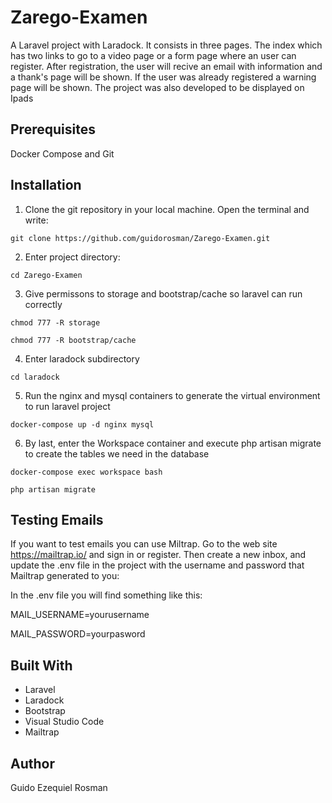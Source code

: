 # Zarego-Examen
A Laravel project with Laradock. It consists in three pages. The index which has two links to go to a video page or a form page where an user can register. After registration, the user will recive an email with information and a thank's page will be shown. If the user was already registered a warning page will be shown. The project was also developed to be displayed on Ipads

## Prerequisites

Docker Compose and Git

## Installation

1. Clone the git repository in your local machine. Open the terminal and write:

```
git clone https://github.com/guidorosman/Zarego-Examen.git
```

2. Enter project directory:

```
cd Zarego-Examen
```

3. Give permissons to storage and bootstrap/cache so laravel can run correctly


```
chmod 777 -R storage
```

```
chmod 777 -R bootstrap/cache
```

4. Enter laradock subdirectory

```
cd laradock
```

5. Run the nginx and mysql containers to generate the virtual environment to run laravel project

```
docker-compose up -d nginx mysql
```

6. By last, enter the Workspace container and execute php artisan migrate to create the tables we need in the database

```
docker-compose exec workspace bash
```

```
php artisan migrate
```

## Testing Emails

If you want to test emails you can use Miltrap. Go to the web site <https://mailtrap.io/> and sign in or register. Then create a new inbox, and update the .env file in the project with the username and password that Mailtrap generated to you:

In the .env file you will find something like this:

MAIL_USERNAME=yourusername

MAIL_PASSWORD=yourpasword

## Built With

+ Laravel
+ Laradock
+ Bootstrap
+ Visual Studio Code
+ Mailtrap

## Author

Guido Ezequiel Rosman
